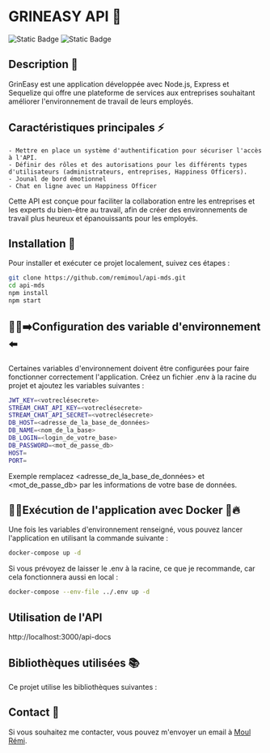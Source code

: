 # GRINEASY API 👮​

![Static Badge](https://img.shields.io/badge/MDS_PROJET-v.1.0.0-red)
![Static Badge](https://img.shields.io/badge/Group-Amethyste-884DA7)

## Description 📖​

GrinEasy est une application développée avec Node.js, Express et Sequelize qui offre une plateforme de services aux entreprises souhaitant améliorer l'environnement de travail de leurs employés.

## Caractéristiques principales ⚡​

    - Mettre en place un système d'authentification pour sécuriser l'accès à l'API.
    - Définir des rôles et des autorisations pour les différents types d'utilisateurs (administrateurs, entreprises, Happiness Officers).
    - Jounal de bord émotionnel
    - Chat en ligne avec un Happiness Officer

Cette API est conçue pour faciliter la collaboration entre les entreprises et les experts du bien-être au travail, afin de créer des environnements de travail plus heureux et épanouissants pour les employés.

## Installation 🚀​

Pour installer et exécuter ce projet localement, suivez ces étapes :

```bash
git clone https://github.com/remimoul/api-mds.git
cd api-mds
npm install
npm start
```

## 💁‍♂️​➡️​ Configuration des variable d'environnement ⬅️​

Certaines variables d'environnement doivent être configurées pour faire fonctionner correctement l'application. Créez un fichier .env à la racine du projet et ajoutez les variables suivantes :

```bash
JWT_KEY=<votreclésecrete>
STREAM_CHAT_API_KEY=<votreclésecrete>
STREAM_CHAT_API_SECRET=<votreclésecrete>
DB_HOST=<adresse_de_la_base_de_données>
DB_NAME=<nom_de_la_base>
DB_LOGIN=<login_de_votre_base>
DB_PASSWORD=<mot_de_passe_db>
HOST=
PORT=
```

Exemple remplacez <adresse_de_la_base_de_données> et <mot_de_passe_db> par les informations de votre base de données.

## 👩‍🚀​ Exécution de l'application avec Docker 🚀​🔥​

Une fois les variables d'environnement renseigné, vous pouvez lancer l'application en utilisant la commande suivante :

```bash
docker-compose up -d
```

Si vous prévoyez de laisser le .env à la racine, ce que je recommande, car cela fonctionnera aussi en local :

```bash
docker-compose --env-file ../.env up -d
```

## Utilisation de l'API

http://localhost:3000/api-docs

## Bibliothèques utilisées 📚

Ce projet utilise les bibliothèques suivantes :

## Contact 📲

Si vous souhaitez me contacter, vous pouvez m'envoyer un email à [Moul Rémi](mailto:remi.moul@my-digital-school.org).
